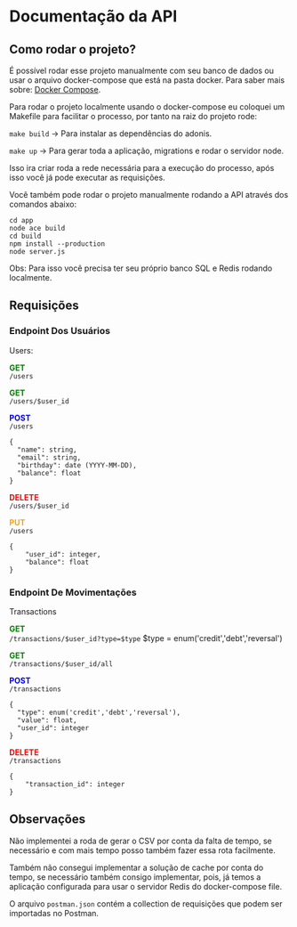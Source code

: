 # Documentação da API

## Como rodar o projeto?
É possível rodar esse projeto manualmente com seu banco de dados ou usar o arquivo docker-compose que está na pasta docker.
Para saber mais sobre: [Docker Compose](https://docs.docker.com/compose/).

Para rodar o projeto localmente usando o docker-compose eu coloquei um Makefile para facilitar o processo, por tanto na raiz do projeto rode:

`make build` -> Para instalar as dependências do adonis.

`make up` -> Para gerar toda a aplicação, migrations e rodar o servidor node.

Isso ira criar roda a rede necessária para a execução do processo, após isso você já pode executar as requisições.

Você também pode rodar o projeto manualmente rodando a API através dos comandos abaixo:

`cd app`<br>
`node ace build`<br>
`cd build`<br>
`npm install --production`<br>
`node server.js`<br>

Obs: Para isso você precisa ter seu próprio banco SQL e Redis rodando localmente.

## Requisições

### Endpoint Dos Usuários

Users:

<strong style="color:green">GET</strong><br>
`/users`

<strong style="color:green">GET</strong><br>
`/users/$user_id`

<strong style="color:blue">POST</strong><br>
`/users`

```curl
{
  "name": string,
  "email": string,
  "birthday": date (YYYY-MM-DD),
  "balance": float
}
```

<strong style="color:red">DELETE</strong><br>
`/users/$user_id`

<strong style="color:orange">PUT</strong><br>
`/users`

```curl
{
    "user_id": integer,
    "balance": float
}
```

### Endpoint De Movimentações

Transactions

<strong style="color:green">GET</strong><br>
`/transactions/$user_id?type=$type`
$type = enum('credit','debt','reversal')

<strong style="color:green">GET</strong><br>
`/transactions/$user_id/all`

<strong style="color:blue">POST</strong><br>
`/transactions`

```curl
{
  "type": enum('credit','debt','reversal'),
  "value": float,
  "user_id": integer
}
```

<strong style="color:red">DELETE</strong><br>
`/transactions`

```curl
{
    "transaction_id": integer
}
```

## Observações
Não implementei a roda de gerar o CSV por conta da falta de tempo, se necessário e com mais tempo posso também fazer essa rota facilmente.

Também não consegui implementar a solução de cache por conta do tempo, se necessário também consigo implementar, pois, já temos a aplicação configurada para usar o servidor Redis do docker-compose file.

O arquivo `postman.json` contém a collection de requisições que podem ser importadas no Postman.